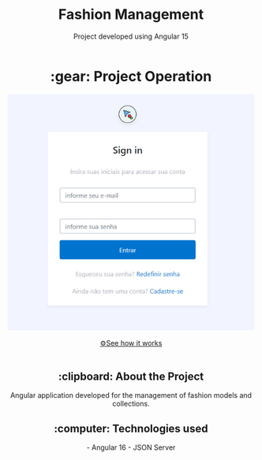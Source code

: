 <h1 align="center" font-size="20px">Fashion Management</h1>

<div align="center">
  Project developed using Angular 15
</div>
<br>

<h1 align="center" > :gear: Project Operation </h1>

<p align="center" >
<img  width="500px" src="/fashionmanagement.png" alt="model" >
</p>

<div align="center">
<a href="https://lorenagrazy.github.io/FashionManagement-/login">⚙️See how it works</a>
</div>  

<br>

<h2 align="center"> :clipboard: About the Project </h2>

<div align="center">
Angular application developed for the management of fashion models and collections.
</div>

<h2 align="center"> :computer: Technologies used </h2>
<div align="center">
- Angular 16
- JSON Server
</div>
